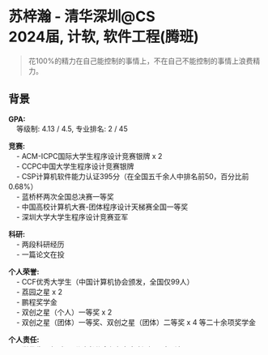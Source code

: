 # 苏梓瀚 - 清华深圳@CS<br>2024届, 计软, 软件工程(腾班)
>花100%的精力在自己能控制的事情上，不在自己不能控制的事情上浪费精力。<br>

## 背景
**GPA:**<br>
&nbsp;&nbsp;&nbsp;&nbsp;等级制: 4.13 / 4.5, 专业排名: 2 / 45

**竞赛:**<br>
&nbsp;&nbsp;&nbsp;&nbsp;- ACM-ICPC国际大学生程序设计竞赛银牌 x 2<br>
&nbsp;&nbsp;&nbsp;&nbsp;- CCPC中国大学生程序设计竞赛银牌<br>
&nbsp;&nbsp;&nbsp;&nbsp;- CSP计算机软件能力认证395分（在全国五千余人中排名前50，百分比前0.68%）<br>
&nbsp;&nbsp;&nbsp;&nbsp;- 蓝桥杯两次全国总决赛一等奖<br>
&nbsp;&nbsp;&nbsp;&nbsp;- 中国高校计算机大赛-团体程序设计天梯赛全国一等奖<br>
&nbsp;&nbsp;&nbsp;&nbsp;- 深圳大学大学生程序设计竞赛亚军<br>


**科研:**<br>
&nbsp;&nbsp;&nbsp;&nbsp;- 两段科研经历<br>
&nbsp;&nbsp;&nbsp;&nbsp;- 一篇论文在投<br>


**个人荣誉:**<br>
&nbsp;&nbsp;&nbsp;&nbsp;- CCF优秀大学生（中国计算机协会颁发，全国仅99人）<br>
&nbsp;&nbsp;&nbsp;&nbsp;- 荔园之星 x 2<br>
&nbsp;&nbsp;&nbsp;&nbsp;- 鹏程奖学金<br>
&nbsp;&nbsp;&nbsp;&nbsp;- 双创之星（个人）一等奖 x 2<br>
&nbsp;&nbsp;&nbsp;&nbsp;- 双创之星（团体）一等奖、双创之星（团体）二等奖 x 4 等二十余项奖学金<br>


**个人责任:**<br>
&nbsp;&nbsp;&nbsp;&nbsp;- 学优生导师 义工联助老分会组织部部长 义工时累计400+<br>

## 申请情况

|  申请项目   | 结果 |
|  ----  | ----  |
| 清深CS硕  | ✅ |
| 北深直博  | ✅ |
| 南开CS硕  | ✅ |

拒的学校不太记得了，印象中很多中九夏令营没入营。
拿到清华offer后，很多学校如浙大北航等就没投了。


最终去向: 清华大学深圳国际研究生院 计算机技术硕士  研究方向为AIGC

## 经历分享
### 保研前
我入学时听了ACM-ICPC集训队的宣讲，然后就沉迷于写代码做题，后面程序设计新生赛拿了第二名并成功入队。入队后我的生活大部分都在打ACM，估计有百分之70的时间了，我的竞赛奖项也全是算法竞赛奖项。打ACM的空隙完成学校的课程，还是比较辛苦的。在大三时和队友疯狂训练冲金，但最后两次冲到了银牌上游的成绩，并未实现梦想，道心破碎。

### 准备保研
大三下开始准备保研，这个时候收集信息很重要。当时我几乎把知乎所有的计算机保研贴都刷了一遍，还加了绿群（知名计算机保研群），得到了很多很多保研相关的信息。
这里有一个比较重要的概念就是弱com强com。弱com指导师权力大，只要导师要你你就拿到offer。强com指导师权力小，要通过学院的简历筛选并在考核中表现出色才能拿到offer。
深大的学生一定多冲弱com的学校，积极联系导师展现自己的实力。我当时联系了很多导师，给他们发邮件，有的不回，有的是官方回复（关注后续的夏令营），有的回复比较积极（给你一个考核测试一下你）。我当时就挑弱com的学校，去学校官网看导师的信息，然后给自己觉得比较合适的导师发邮件。积极回复的有来自清华、南开、北大的导师。

### 南开
首先是过了导师那边的简历筛选，我简历里最有竞争力就是多块ACM银牌了，导师也认可这一点。然后那边给了一个一个月的考核项目，就是给一个3D生成的题目，要求复现一篇前沿文章（代码并未开源，github上也没有民间复现版本）。当时我其实一心想去清北，就没怎么认真做这个项目，拖拖拉拉地做了一个月。然后汇报的时候老师竟然说我做的很好（估计其他人感觉一个月太长了就跑了），然后邀请我去线下参加夏令营。
后面去参加夏令营，酒店是一晚500多的，真的舒服，住宿顶级。面试就是讲自己考核项目的汇报，后面老师也发了offer。

### 北大
我大一时就关注北大公众号，以此激励自己。我当时联系了北大深研院的两位老师。其中一位经过面试，同意推荐入营。另一位通过了两轮筛选（简历面+论文讲解面），也同意推荐入营。
然而入营后需要填志愿导师，意味着两个老师我只能选一个。其中一位老师给我的感觉是他很可能给我发offer，然后我就选了这个导师，鸽了另外一位导师。然而他最后把我鸽了。后面得知如果我选另一个导师很有可能拿offer，非常可惜。另一个导师人很好，他后面联系我说他有北大直博的名额（好像说是北大软微，具体我也没问），当时我有清华offer且不想读博，就婉拒了。

### 清华
我不想读博只考虑硕士。清华计算机大部分硕士都在清华深圳，本部的名额都留给本校了，留给外校的名额非常少。同时因为家在深圳且清深偏就业，我倾向就业，所以清华深圳是梦校了。
先是收集各种信息避免坑导，然后挑了三个不错的导师，给他们发邮件。一个没回，一个官方回复，一个说需要考核。考核就是自我介绍+论文复现+机试。我参加了考核表现还行，导师也和我说比较认可我的代码能力，就拿offer了。

## 总结
深大保研多冲弱com的学校，给老师发邮件，抓住机会表现自己，让导师看到自己的能力。
学会从各种渠道收集信息，多刷绿群。有些信息也需要甄别，极少数导师会让博士生到知乎给自己发好评，实际上是坑导，最好还是问问组内的同学。	
保研过程中把自己能控制的部分做到最好（简历、积极联系导师等），不用太焦虑，焦虑不会对事情有正向的促进。

## 联系方式
&nbsp;&nbsp;&nbsp;&nbsp;- 邮箱: zh-su24@mails.tsinghua.edu.cn<br>
&nbsp;&nbsp;&nbsp;&nbsp;- 微信: TiramiSu-Alex<br>


